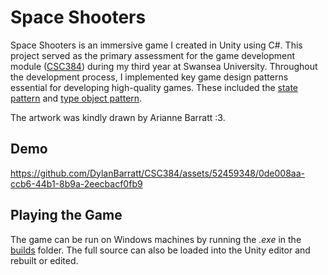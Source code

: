 # Space Shooters
Space Shooters is an immersive game I created in Unity using C#. This project served as the primary assessment for the game development module ([CSC384](https://intranet.swan.ac.uk/catalogue/default.asp?type=moddetail&dept=any&mod=CSC384&ayr=24%2F25&psl=TB2&detailOnly=false&_gl=1*gy9nk*_gcl_au*NTc0NzkzODg5LjE3MTY4ODY5NzI.)) during my third year at Swansea University. 
Throughout the development process, I implemented key game design patterns essential for developing high-quality games. These included the [state pattern](https://gameprogrammingpatterns.com/state.html) and [type object pattern](https://gameprogrammingpatterns.com/type-object.html).

The artwork was kindly drawn by Arianne Barratt :3. <br />

## Demo  
https://github.com/DylanBarratt/CSC384/assets/52459348/0de008aa-ccb6-44b1-8b9a-2eecbacf0fb9

## Playing the Game
The game can be run on Windows machines by running the _.exe_ in the [builds](/Builds) folder. The full source can also be loaded into the Unity editor and rebuilt or edited.
